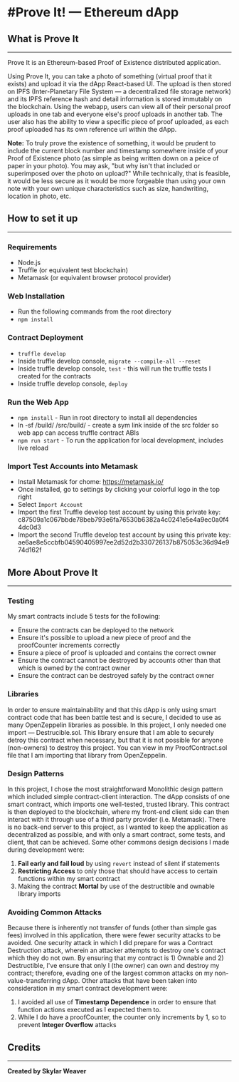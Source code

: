 #Prove It! — Ethereum dApp
===============

## What is Prove It
------
Prove It is an Ethereum-based Proof of Existence distributed application.

Using Prove It, you can take a photo of something (virtual proof that it exists) and upload it via the dApp React-based UI. The upload is then stored on IPFS (Inter-Planetary File System — a decentralized file storage network) and its IPFS reference hash and detail information is stored immutably on the blockchain. Using the webapp, users can view all of their personal proof uploads in one tab and everyone else's proof uploads in another tab. The user also has the ability to view a specific piece of proof uploaded, as each proof uploaded has its own reference url within the dApp. 

**Note:** To truly prove the existence of something, it would be prudent to include the current block number and timestamp somewhere inside of your Proof of Existence photo (as simple as being written down on a peice of paper in your photo). You may ask, "but why isn't that included or superimposed over the photo on upload?" While technically, that is feasible, it would be less secure as it would be more forgeable than using your own note with your own unique characteristics such as size, handwriting, location in photo, etc.

## How to set it up
------
### Requirements
* Node.js
* Truffle (or equivalent test blockchain)
* Metamask (or equivalent browser protocol provider)

### Web Installation
* Run the following commands from the root directory
* `npm install`

### Contract Deployment

* `truffle develop`
* Inside truffle develop console, `migrate --compile-all --reset`
* Inside truffle develop console, `test` - this will run the truffle tests I created for the contracts
* Inside truffle develop console, `deploy`

### Run the Web App
* `npm install` - Run in root directory to install all dependencies
* ln -sf /build/ /src/build/ - create a sym link inside of the src folder so web app can access truffle contract ABIs
* `npm run start` - To run the application for local development, includes live reload

### Import Test Accounts into Metamask
* Install Metamask for chome: https://metamask.io/
* Once installed, go to settings by clicking your colorful logo in the top right
* Select `Import Account`
* Import the first Truffle develop test account by using this private key: c87509a1c067bbde78beb793e6fa76530b6382a4c0241e5e4a9ec0a0f44dc0d3
* Import the second Truffle develop test account by using this private key: ae6ae8e5ccbfb04590405997ee2d52d2b330726137b875053c36d94e974d162f

## More About Prove It
------
### Testing
My smart contracts include 5 tests for the following:
* Ensure the contracts can be deployed to the network
* Ensure it's possible to upload a new piece of proof and the proofCounter increments correctly
* Ensure a piece of proof is uploaded and contains the correct owner 
* Ensure the contract cannot be destroyed by accounts other than that which is owned by the contract owner
* Ensure the contract can be destroyed safely by the contract owner

### Libraries
In order to ensure maintainability and that this dApp is only using smart contract code that has been battle test and is secure, I decided to use as many OpenZeppelin libraries as possible. In this project, I only needed one import — Destrucible.sol. This library ensure that I am able to securely detroy this contract when necessary, but that it is not possible for anyone (non-owners) to destroy this project. You can view in my ProofContract.sol file that I am importing that library from OpenZeppelin.

### Design Patterns
In this project, I chose the most straightforward Monolithic design pattern which included simple contract-client interaction. The dApp consists of one smart contract, which imports one well-tested, trusted library. This contract is then deployed to the blockchain, where my front-end client side can then interact with it through use of a third party provider (i.e. Metamask). There is no back-end server to this project, as I wanted to keep the application as decentralized as possible, and with only a smart contract, some tests, and client, that can be achieved. Some other commons design decisions I made during development were: 

1. **Fail early and fail loud** by using `revert` instead of silent if statements
2. **Restricting Access** to only those that should have access to certain functions within my smart contract
3. Making the contract **Mortal** by use of the destructible and ownable library imports

### Avoiding Common Attacks
Because there is inherently not transfer of funds (other than simple gas fees) involved in this application, there were fewer security attacks to be avoided. One security attack in which I did prepare for was a Contract Destruction attack, wherein an attacker attempts to destroy one's contract which they do not own. By ensuring that my contract is 1) Ownable and 2) Destructible, I've ensure that only I (the owner) can own and destroy my contract; therefore, evading one of the largest common attacks on my non-value-transferring dApp. Other attacks that have been taken into consideration in my smart contract development were:

1. I avoided all use of **Timestamp Dependence** in order to ensure that function actions executed as I expected them to.
2. While I do have a proofCounter, the counter only increments by 1, so to prevent **Integer Overflow** attacks

## Credits
------

**Created by Skylar Weaver**